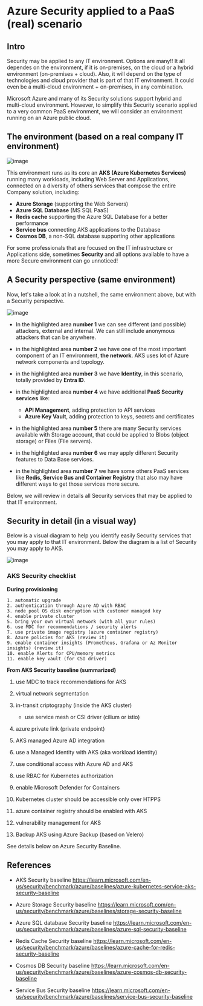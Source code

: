 # Azure Security applied to a PaaS (real) scenario

## Intro

Security may be applied to any IT environment. Options are many!! It all dependes on the environment, if it is on-premises, on the cloud or a hybrid environment (on-premises + cloud).
Also, it will depend on the type of technologies and cloud provider that is part of that IT environment. It could even be a multi-cloud environment + on-premises, in any combination.

Microsoft Azure and many of its Security solutions support hybrid and multi-cloud environment. However, to simplify this Security scenario applied to a very common PaaS environment, we will consider an environment running on an Azure public cloud.

## The environment (based on a real company IT environment)

![image](https://github.com/rudneir2/Azure-Security-applied-to-a-PaaS-real-scenario/assets/97529152/2a4245a5-4071-4b39-81aa-4157850fe689)

This environment runs as its core an **AKS (Azure Kubernetes Services)** running many workloads, including Web Server and Applications, connected on a diversity of others services that compose the entire Company solution, including:

- **Azure Storage** (supporting the Web Servers)
- **Azure SQL Database** (MS SQL PaaS)
- **Redis cache** supporting the Azure SQL Database for a better performance
- **Service bus** connecting AKS applications to the Database
- **Cosmos DB**, a non-SQL database supporting other applications

For some professionals that are focused on the IT infrastructure or Applications side, sometimes **Security** and all options available to have a more Secure environment can go unnoticed!

## A Security perspective (same environment)

Now, let's take a look at in a nutshell, the same environment above, but with a Security perspective.

![image](https://github.com/rudneir2/Azure-Security-applied-to-a-PaaS-real-scenario/assets/97529152/24885edc-8d73-4fd8-be96-c89099c431cd)
  
- In the highlighted area **number 1** we can see different (and possible) attackers, external and internal. We can still include anonymous attackers that can be anywhere.

- in the highlighted area **number 2** we have one of the most important component of an IT environment, **the network**. AKS uses lot of Azure network components and topology.

- in the highlighted area **number 3** we have **Identity**, in this scenario, totally provided by **Entra ID**.

- in the highlighted area **number 4** we have additional **PaaS Security services** like:

    - **API Management**, adding protection to API services
    - **Azure Key Vault**, adding protection to keys, secrets and certificates
 
- in the highlighted area **number 5** there are many Security services available with Storage account, that could be applied to Blobs (object storage) or Files (File servers).
- in the highlighted area **number 6** we may apply different Security features to Data Base services.
- in the highlighted area **number 7** we have some others PaaS services like **Redis, Service Bus and Container Registry** that also may have different ways to get those services more secure.

Below, we will review in details all Security services that may be applied to that IT environment.

## Security in detail (in a visual way)

Below is a visual diagram to help you identify easily Security services that you may apply to that IT environment. Below the diagram is a list of Security you may apply to AKS.

![image](https://github.com/rudneir2/Azure-Security-applied-to-a-PaaS-real-scenario/assets/97529152/db78cc03-5326-4983-8168-133ac1e849ec)

### AKS Security checklist

**During provisioning**

	1. automatic upgrade
	2. authentication through Azure AD with RBAC
	3. node pool OS disk encryption with customer managed key
	4. enable private cluster
	5. bring your own virtual network (with all your rules)
	6. use MDC for recommendations / security alerts
	7. use private image registry (azure container registry)
	8. Azure policies for AKS (review it)
	9. enable container insights (Prometheus, Grafana or Az Monitor insights) (review it)
	10. enable Alerts for CPU/memory metrics
	11. enable key vault (for CSI driver) 
 
**From AKS Security baseline (summarized)**

1. use MDC to track recommendations for AKS
2. virtual network segmentation
3. in-transit criptography (inside the AKS cluster)
   - use service mesh or CSI driver (cilium or istio)

4. azure private link (private endpoint)
5. AKS managed Azure AD integration
6. use a Managed Identity with AKS (aka workload identity)
7. use conditional access with Azure AD and AKS
8. use RBAC for Kubernetes authorization
9. enable Microsoft Defender for Containers
10. Kubernetes cluster should be accessible only over HTPPS
11. azure container registry should be enabled with AKS
12. vulnerability management for AKS
13. Backup AKS using Azure Backup (based on Velero)

See details below on Azure Security Baseline.
      
## References

- AKS Security baseline
https://learn.microsoft.com/en-us/security/benchmark/azure/baselines/azure-kubernetes-service-aks-security-baseline
  
- Azure Storage Security baseline
https://learn.microsoft.com/en-us/security/benchmark/azure/baselines/storage-security-baseline

- Azure SQL database Security baseline
https://learn.microsoft.com/en-us/security/benchmark/azure/baselines/azure-sql-security-baseline

- Redis Cache Security baseline
https://learn.microsoft.com/en-us/security/benchmark/azure/baselines/azure-cache-for-redis-security-baseline

- Cosmos DB Security baseline
https://learn.microsoft.com/en-us/security/benchmark/azure/baselines/azure-cosmos-db-security-baseline

- Service Bus Security baseline
https://learn.microsoft.com/en-us/security/benchmark/azure/baselines/service-bus-security-baseline
